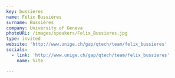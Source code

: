 ```yaml
---
key: bussieres
name: Félix Bussières
surname: Bussières
company: University of Geneva
photoURL: /images/speakers/Felix_Bussieres.jpg
type: invited
website: 'http://www.unige.ch/gap/qtech/team/felix_bussieres'
socials:
  - link: 'http://www.unige.ch/gap/qtech/team/felix_bussieres'
    name: Site

---
```

